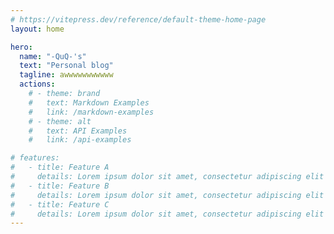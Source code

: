 ```yaml
---
# https://vitepress.dev/reference/default-theme-home-page
layout: home

hero:
  name: "-QuQ-'s"
  text: "Personal blog"
  tagline: awwwwwwwwwww
  actions:
    # - theme: brand
    #   text: Markdown Examples
    #   link: /markdown-examples
    # - theme: alt
    #   text: API Examples
    #   link: /api-examples

# features:
#   - title: Feature A
#     details: Lorem ipsum dolor sit amet, consectetur adipiscing elit
#   - title: Feature B
#     details: Lorem ipsum dolor sit amet, consectetur adipiscing elit
#   - title: Feature C
#     details: Lorem ipsum dolor sit amet, consectetur adipiscing elit
---
```


